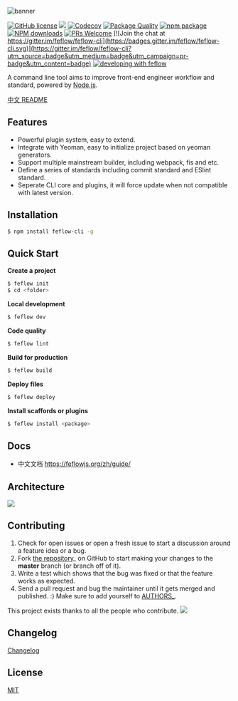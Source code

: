 ![banner](https://user-images.githubusercontent.com/18289264/35855826-34885a0c-0b6f-11e8-9ba2-98272cb9a27a.png)

[![GitHub license](https://img.shields.io/badge/license-MIT-blue.svg)](https://github.com/feflow/feflow/blob/master/LICENSE)
[![](https://img.shields.io/travis/feflow/feflow.svg?style=flat-square)](https://travis-ci.org/feflow/feflow)
[![Codecov](https://img.shields.io/codecov/c/github/feflow/feflow/master.svg?style=flat-square)](https://codecov.io/gh/feflow/feflow/branch/master)
[![Package Quality](http://npm.packagequality.com/shield/feflow-cli.svg)](http://packagequality.com/#?package=feflow-cli)
[![npm package](https://img.shields.io/npm/v/feflow-cli.svg?style=flat-square)](https://www.npmjs.org/package/feflow-cli)
[![NPM downloads](http://img.shields.io/npm/dt/feflow-cli.svg?style=flat-square)](https://npmjs.org/package/feflow-cli)
[![PRs Welcome](https://img.shields.io/badge/PRs-welcome-brightgreen.svg)](https://github.com/feflow/feflow/pulls)
[![Join the chat at https://gitter.im/feflow/feflow-cli](https://badges.gitter.im/feflow/feflow-cli.svg)](https://gitter.im/feflow/feflow-cli?utm_source=badge&utm_medium=badge&utm_campaign=pr-badge&utm_content=badge)
[![developing with feflow](https://img.shields.io/badge/developing%20with-feflow-1b95e0.svg)](https://github.com/feflow/feflow)

A command line tool aims to improve front-end engineer workflow and standard, powered by [Node.js](https://nodejs.org/en/).

[中文 README](README_zh-CN.md)

## Features

- Powerful plugin system, easy to extend.
- Integrate with Yeoman, easy to initialize project based on yeoman generators.
- Support multiple mainstream builder, including webpack, fis and etc.
- Define a series of standards including commit standard and ESlint standard.
- Seperate CLI core and plugins, it will force update when not compatible with latest version.

## Installation

``` bash
$ npm install feflow-cli -g
```

## Quick Start

**Create a project**

``` bash
$ feflow init
$ cd <folder>
```

**Local development**

``` bash
$ feflow dev
```

**Code quality**

``` bash
$ feflow lint
```

**Build for production**

``` bash
$ feflow build
```

**Deploy files**

``` bash
$ feflow deploy
```

**Install scaffords or plugins**

``` bash
$ feflow install <package>
```

## Docs

* 中文文档 <https://feflowjs.org/zh/guide/>

## Architecture
![](https://qpic.url.cn/feeds_pic/ajNVdqHZLLDsuocibo3TZ3GE5TMmVywG0lRyiayfI8D3icgW8FrkFKFOQ/)

## Contributing

1. Check for open issues or open a fresh issue to start a discussion around a feature idea or a bug.
2. Fork [the repository](https://github.com/feflow/feflow)_ on GitHub to start making your changes to the **master** branch (or branch off of it).
3. Write a test which shows that the bug was fixed or that the feature works as expected.
4. Send a pull request and bug the maintainer until it gets merged and published. :) Make sure to add yourself to [AUTHORS_](AUTHORS).

This project exists thanks to all the people who contribute.
<a href="https://github.com/feflow/feflow/graphs/contributors"><img src="https://opencollective.com/feflow/contributors.svg?width=890&button=false" /></a>

## Changelog

[Changelog](CHANGELOG.md)

## License

[MIT](https://tldrlegal.com/license/mit-license)
